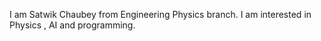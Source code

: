 I am Satwik Chaubey from Engineering Physics branch.
I am interested in Physics , AI and programming.
